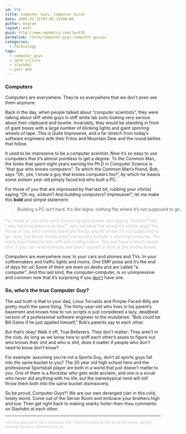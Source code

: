 ```yaml
---
id: 578
title: Computer Guys, Computer Guise
date: 2009-02-11T03:05:33+00:00
author: mcgrue
layout: post
guid: http://www.egometry.com/?p=578
permalink: /tech/computer-guys-computer-guise/
categories:
  - Technology
tags:
  - computer guys
  - nerd culture
  - slashdot
  - your mom
---
```

### Computers

Computers are everywhere. They&#8217;re so everywhere that we don&#8217;t even see them anymore.

Back in the day, when people talked about &#8220;computer scientists&#8221;, they were talking about stiff white guys in stiff white lab suits looking very serious about their clipboard and bowtie. Invariably, they would be standing in front of giant boxes with a large number of blinking lights and giant spinning wheels of tape. This is Quite Impressive, and a far stretch from today&#8217;s software engineers with their Fritos and Mountain Dew and the round bellies that follow.

It used to be impressive to be a computer sceintist. Now it&#8217;s so easy to use computers that it&#8217;s almost pointless to get a degree. To the Common Man, the bloke that spent eight years earning his Ph.D in Computer Science is &#8220;that guy who knows computers&#8221;. To which the Common Man&#8217;s friend, Bob, says &#8220;Oh, yes, I know a guy that knows computers too!&#8221;, by which he means some sixteen year old pimply faced kid who built a PC.

For those of you that are impressed by that last bit, rubbing your chin(s) saying &#8220;Oh my, _sixteen_? And building _computers_? Impressive!&#8221;, let me make this **bold** and simple statement:

<blockquote style="width: 550px; margin-bottom: 20px;">
  <p>
    Building a PC isn&#8217;t hard. It&#8217;s like legos: nothing fits where it&#8217;s not supposed to go.
  </p>
</blockquote>

<span style="color: silver;">For those of you who were furrowing your brows and saying &#8220;Sixteen? Feh, I was hacking gibsons at four!&#8221;, let&#8217;s not blow the straight&#8217;s minds okay? For those of you who contest there are things you fit where it&#8217;s not supposed to go, sure, but those things aren&#8217;t necessary to build a working computer. You really don&#8217;t need to futz with pin configuration. You just have a much easier time if you can read manuals and aren&#8217;t scared to look at the motherboard.</span>

Computers are everywhere now. In your cars and phones and TVs. In your coffeemakers and traffic lights and moms. One EMP pulse and it&#8217;s the end of days for us! Some of them are even on desks and are called &#8220;a computer&#8221;. And this last kind, the computer-computer, is so unimpressive and common now that it&#8217;s surprising if you <span style="text-decoration: underline;">don&#8217;t</span> have one.

### So, who&#8217;s the true Computer Guy?

The sad truth is that to your dad, Linus Torvalds and Pimple-Faced-Billy are pretty much the same thing. The thirty-year-old who lives in his parent&#8217;s basement and knows how to run scripts is just considered a lazy, deadbeat version of a professional software engineer to the mundanes. &#8220;Bob could be Bill Gates if he just applied himself,&#8221; Bob&#8217;s parents say to each other.

But that&#8217;s okay! Walk it off, True Believers. They don&#8217;t matter; They aren&#8217;t in the club. As long as we know how to sniff each other&#8217;s asses to figure out who knows their shit and who _is_ shit, does it matter if people who don&#8217;t need to know don&#8217;t know?

For example: assuming you&#8217;re not a Sports Guy, don&#8217;t all sports guys fall into the same bucket to you? The 30 year old high school hero and the professional Sportsball player are both in a world that just doesn&#8217;t matter to you. One of them is a Rockstar who gets wide acclaim, and one is a scrub who never did anything with his life, but the stereotypical nerd will still throw them both into the same bucket dismissively.

So be proud, Computer Guys*! We are our own deranged clan in this cold, lonely world. Come out of the Server Room and embrace your brothers high and low. Then get right back to making snarky holier-than-thou comments on Slashdot at each other.

<hr style="border: 2px sold silver;  color: silver;" />

<span style="font-size: 80%; color: silver;">*And be glad you&#8217;re not a Computer Girl! They&#8217;re invisible to the rest of the world, and get <i>waaaay</i> too much attention from us.</span>